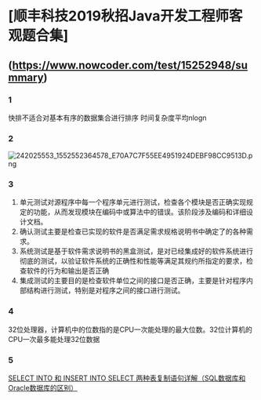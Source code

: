 # [顺丰科技2019秋招Java开发工程师客观题合集]
## (https://www.nowcoder.com/test/15252948/summary)

### 1
快排不适合对基本有序的数据集合进行排序
时间复杂度平均nlogn

### 2
![242025553_1552552364578_E70A7C7F55EE4951924DEBF98CC9513D.png](0)

### 3
1. 单元测试对源程序中每一个程序单元进行测试，检查各个模块是否正确实现规定的功能，从而发现模块在编码中或算法中的错误。该阶段涉及编码和详细设计文档。
2. 确认测试主要是检查已实现的软件是否满足需求规格说明书中确定了的各种需求。
3. 系统测试是基于软件需求说明书的黑盒测试，是对已经集成好的软件系统进行彻底的测试，以验证软件系统的正确性和性能等满足其规约所指定的要求，检查软件的行为和输出是否正确
4. 集成测试的主要目的是检查软件单位之间的接口是否正确，主要是针对程序内部结构进行测试，特别是对程序之间的接口进行测试。

### 4
32位处理器，计算机中的位数指的是CPU一次能处理的最大位数。32位计算机的CPU一次最多能处理32位数据

### 5
[SELECT INTO 和 INSERT INTO SELECT 两种表复制语句详解（SQL数据库和Oracle数据库的区别）](https://www.cnblogs.com/mq0036/p/4155136.html)

